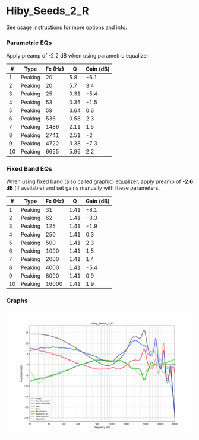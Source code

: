# Hiby_Seeds_2_R
See [usage instructions](https://github.com/jaakkopasanen/AutoEq#usage) for more options and info.

### Parametric EQs
Apply preamp of -2.2 dB when using parametric equalizer.

|   # | Type    |   Fc (Hz) |    Q |   Gain (dB) |
|-----|---------|-----------|------|-------------|
|   1 | Peaking |        20 | 5.8  |        -6.1 |
|   2 | Peaking |        20 | 5.7  |         3.4 |
|   3 | Peaking |        25 | 0.31 |        -5.4 |
|   4 | Peaking |        53 | 0.35 |        -1.5 |
|   5 | Peaking |        59 | 3.64 |         0.6 |
|   6 | Peaking |       536 | 0.58 |         2.3 |
|   7 | Peaking |      1486 | 2.11 |         1.5 |
|   8 | Peaking |      2741 | 2.51 |        -2   |
|   9 | Peaking |      4722 | 3.38 |        -7.3 |
|  10 | Peaking |      6655 | 5.96 |         2.2 |

### Fixed Band EQs
When using fixed band (also called graphic) equalizer, apply preamp of **-2.6 dB** (if available) and set gains manually with these parameters.

|   # | Type    |   Fc (Hz) |    Q |   Gain (dB) |
|-----|---------|-----------|------|-------------|
|   1 | Peaking |        31 | 1.41 |        -8.1 |
|   2 | Peaking |        62 | 1.41 |        -3.3 |
|   3 | Peaking |       125 | 1.41 |        -1.9 |
|   4 | Peaking |       250 | 1.41 |         0.3 |
|   5 | Peaking |       500 | 1.41 |         2.3 |
|   6 | Peaking |      1000 | 1.41 |         1.5 |
|   7 | Peaking |      2000 | 1.41 |         1.4 |
|   8 | Peaking |      4000 | 1.41 |        -5.4 |
|   9 | Peaking |      8000 | 1.41 |         0.9 |
|  10 | Peaking |     16000 | 1.41 |         1.9 |

### Graphs
![](./Hiby_Seeds_2_R.png)
